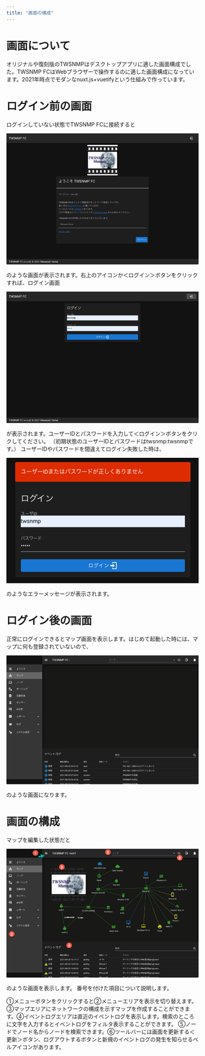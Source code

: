 ```yaml
---
title: "画面の構成"
---
```


# 画面について
オリジナルや復刻版のTWSNMPはデスクトップアプリに適した画面構成でした。TWSNMP FCはWebブラウザーで操作するのに適した画面構成になっています。2021年時点でモダンなnuxt.js+vuetifyという仕組みで作っています。


# ログイン前の画面
ログインしていない状態でTWSNMP FCに接続すると

![](/images/books/twsnmpfc-manual/picture_pc_568b2042e1cf998a25ac4cd3b39ec0fe.png)

のような画面が表示されます。右上のアイコンか＜ログイン＞ボタンをクリックすれば、ログイン画面

![](/images/books/twsnmpfc-manual/picture_pc_c13ff9ae3f62f0354a5d61da17d1cfa4.png)

が表示されます。ユーザーIDとパスワードを入力して＜ログイン＞ボタンをクリクしてください。
（初期状態のユーザーIDとパスワードはtwsnmp:twsnmpです。）
ユーザーIDやパスワードを間違えてログイン失敗した時は、

![](/images/books/twsnmpfc-manual/picture_pc_9ee448fad5f0b4d5dbb56d2fc04d3eab.png)

のようなエラーメッセージが表示されます。

# ログイン後の画面

正常にログインできるとマップ画面を表示します。はじめて起動した時には、マップに何も登録されていないので、

![](/images/books/twsnmpfc-manual/picture_pc_7accd6c08f80b87e1cd58308a54a9876.png)

のような画面になります。

# 画面の構成
マップを編集した状態だと

![](/images/books/twsnmpfc-manual/picture_pc_d16755f13112a82a837777d2f9858db8.png)

のような画面を表示します。
番号を付けた項目について説明します。

①メニューボタンをクリックすると②メニューエリアを表示を切り替えます。③マップエリアにネットワークの構成を示すマップを作成することができます。④イベントログエリアは直近のイベントログを表示します。検索のところに文字を入力するとイベントログをフィルタ表示することができます。
⑤ノードでノード名からノードを検索できます。⑥ツールバーには画面を更新する＜更新＞ボタン、ログアウトするボタンと新規のイベントログの発生を知らせるベルアイコンがあります。



